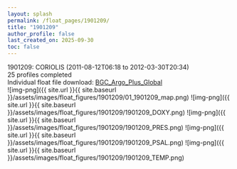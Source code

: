 ```yaml
---
layout: splash
permalink: /float_pages/1901209/
title: "1901209"
author_profile: false
last_created_on: 2025-09-30
toc: false
---
```

 
1901209: CORIOLIS (2011-08-12T06:18 to 2012-03-30T20:34)\
25 profiles completed\
Individual float file download: [BGC_Argo_Plus_Global](https://ftp.soest.hawaii.edu/bgc_argo_plus/Individual_Floats/outliers_removed/1901209_Sprof_processed.nc)\
![img-png]({{ site.url }}{{ site.baseurl }}/assets/images/float_figures/1901209/01_1901209_map.png)
![img-png]({{ site.url }}{{ site.baseurl }}/assets/images/float_figures/1901209/1901209_DOXY.png)
![img-png]({{ site.url }}{{ site.baseurl }}/assets/images/float_figures/1901209/1901209_PRES.png)
![img-png]({{ site.url }}{{ site.baseurl }}/assets/images/float_figures/1901209/1901209_PSAL.png)
![img-png]({{ site.url }}{{ site.baseurl }}/assets/images/float_figures/1901209/1901209_TEMP.png)

